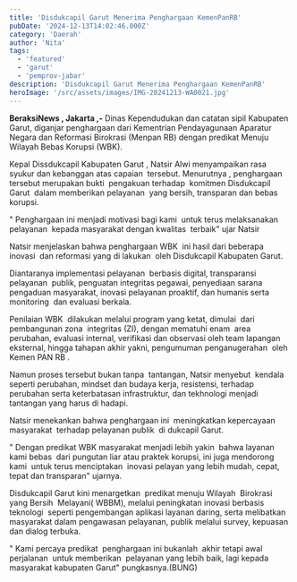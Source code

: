 ```yaml
---
title: 'Disdukcapil Garut Menerima Penghargaan KemenPanRB'
pubDate: '2024-12-13T14:02:46.000Z'
category: 'Daerah'
author: 'Nita'
tags:
  - 'featured'
  - 'garut'
  - 'pemprov-jabar'
description: 'Disdukcapil Garut Menerima Penghargaan KemenPanRB'
heroImage: '/src/assets/images/IMG-20241213-WA0021.jpg'
---
```


**BeraksiNews , Jakarta ,-** Dinas Kependudukan dan catatan sipil Kabupaten Garut, diganjar penghargaan dari Kementrian Pendayagunaan Aparatur Negara dan Reformasi Birokrasi (Menpan RB) dengan predikat Menuju Wilayah Bebas Korupsi (WBK).

Kepal Dissdukcapil Kabupaten Garut , Natsir Alwi menyampaikan rasa syukur dan kebanggan atas capaian  tersebut. Menurutnya , penghargaan tersebut merupakan bukti  pengakuan terhadap  komitmen Disdukcapil  Garut  dalam memberikan pelayanan  yang bersih, transparan dan bebas korupsi.

" Penghargaan ini menjadi motivasi bagi kami  untuk terus melaksanakan pelayanan  kepada masyarakat dengan kwalitas  terbaik" ujar Natsir

Natsir menjelaskan bahwa penghargaan WBK  ini hasil dari beberapa inovasi  dan reformasi yang di lakukan  oleh Disdukcapil Kabupaten Garut.

Diantaranya implementasi pelayanan  berbasis digital, transparansi pelayanan  publik, penguatan integritas pegawai, penyediaan sarana pengaduan masyarakat, inovasi pelayanan proaktif, dan humanis serta  monitoring  dan evaluasi berkala.

Penilaian WBK  dilakukan melalui program yang ketat, dimulai  dari pembangunan zona  integritas (ZI), dengan mematuhi enam  area perubahan, evaluasi internal, verifikasi dan observasi oleh team lapangan eksternal, hingga tahapan akhir yakni, pengumuman penganugerahan  oleh Kemen PAN RB .

Namun proses tersebut bukan tanpa  tantangan, Natsir menyebut  kendala seperti perubahan, mindset dan budaya kerja, resistensi, terhadap perubahan serta keterbatasan infrastruktur, dan tekhnologi menjadi tantangan yang harus di hadapi.

Natsir menekankan bahwa penghargaan ini  meningkatkan kepercayaan  masyarakat  terhadap pelayanan publik  di dukcapil Garut.

" Dengan predikat WBK masyarakat menjadi lebih yakin  bahwa layanan kami bebas  dari pungutan liar atau praktek korupsi, ini juga mendorong kami  untuk terus menciptakan  inovasi pelayan yang lebih mudah, cepat, tepat dan transparan" ujarnya.

Disdukcapil Garut kini menargetkan  predikat menuju Wilayah  Birokrasi yang Bersih  Melayani( WBBM), melalui peningkatan inovasi berbasis teknologi  seperti pengembangan aplikasi layanan daring, serta melibatkan masyarakat dalam pengawasan pelayanan, publik melalui survey, kepuasan dan dialog terbuka.

" Kami percaya predikat  penghargaan ini bukanlah  akhir tetapi awal  perjalanan  untuk memberikan  pelayanan yang lebih baik, lagi kepada masyarakat kabupaten Garut" pungkasnya.(BUNG)
